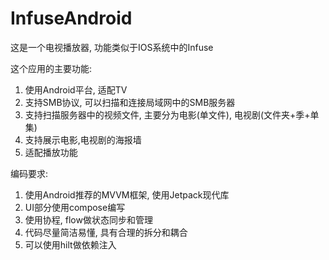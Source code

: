 # InfuseAndroid

这是一个电视播放器, 功能类似于IOS系统中的Infuse

这个应用的主要功能:

1. 使用Android平台, 适配TV
2. 支持SMB协议, 可以扫描和连接局域网中的SMB服务器
3. 支持扫描服务器中的视频文件, 主要分为电影(单文件), 电视剧(文件夹+季+单集)
4. 支持展示电影,电视剧的海报墙
5. 适配播放功能

编码要求:

1. 使用Android推荐的MVVM框架, 使用Jetpack现代库
2. UI部分使用compose编写
3. 使用协程, flow做状态同步和管理
4. 代码尽量简洁易懂, 具有合理的拆分和耦合
5. 可以使用hilt做依赖注入



